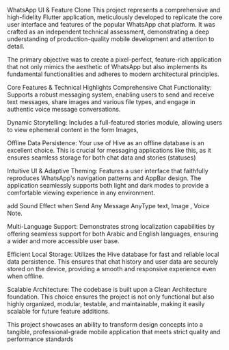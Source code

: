 WhatsApp UI & Feature Clone
This project represents a comprehensive and high-fidelity Flutter application, meticulously developed to replicate the core user interface and features of the popular WhatsApp chat platform. It was crafted as an independent technical assessment, demonstrating a deep understanding of production-quality mobile development and attention to detail.

The primary objective was to create a pixel-perfect, feature-rich application that not only mimics the aesthetic of WhatsApp but also implements its fundamental functionalities and adheres to modern architectural principles.

Core Features & Technical Highlights
Comprehensive Chat Functionality: Supports a robust messaging system, enabling users to send and receive text messages, share images and various file types, and engage in authentic voice message conversations.

Dynamic Storytelling: Includes a full-featured stories module, allowing users to view ephemeral content in the form Images,

Offline Data Persistence: Your use of Hive as an offline database is an excellent choice. This is crucial for messaging applications like this, as it ensures seamless storage for both chat data and stories (statuses)

Intuitive UI & Adaptive Theming: Features a user interface that faithfully reproduces WhatsApp's navigation patterns and AppBar design. The application seamlessly supports both light and dark modes to provide a comfortable viewing experience in any environment.





add Sound Effect when Send Any Message AnyType text, Image  , Voice Note.


Multi-Language Support: Demonstrates strong localization capabilities by offering seamless support for both Arabic and English languages, ensuring a wider and more accessible user base.

Efficient Local Storage: Utilizes the Hive database for fast and reliable local data persistence. This ensures that chat history and user data are securely stored on the device, providing a smooth and responsive experience even when offline.



Scalable Architecture: The codebase is built upon a Clean Architecture foundation. This choice ensures the project is not only functional but also highly organized, modular, testable, and maintainable, making it easily scalable for future feature additions.

This project showcases an ability to transform design concepts into a tangible, professional-grade mobile application that meets strict quality and performance standards